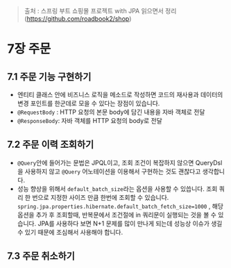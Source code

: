 > 출처 :  스프링 부트 쇼핑몰 프로젝트 with JPA 읽으면서 정리 (https://github.com/roadbook2/shop)

# 7장 주문
## 7.1 주문 기능 구현하기
- 엔티티 클래스 안에 비즈니스 로직을 메소드로 작성하면 코드의 재사용과 데이터의 변경 포인트를 한군데로 모을 수 있다는 장점이 있습니다.
- `@RequestBody` : HTTP 요청의 본문 body에 담긴 내용을 자바 객체로 전달
- `@ResponseBody`: 자바 객체를 HTTP 요청의 body로 전달

## 7.2 주문 이력 조회하기
- `@Query`안에 들어가는 문법은 JPQL이고, 조회 조건이 복잡하지 않으면 QueryDsl을 사용하지 않고 `@Query` 어노테이션을 이용해서 구현하는 것도
괜찮다고 생각합니다.
- 성능 향상을 위해서 `default_batch_size`라는 옵션을 사용할 수 있씁니다. 조회 쿼리 한 번으로 지정한 사이즈 만큼 한번에 조회할 수 있습니다.
`spring.jpa.properties.hibernate.default_batch_fetch_size=1000` , 해당 옵션을 추가 후 조회할때, 반복문에서 조건절에 in 쿼리문이 실행되는 
것을 볼 수 있습니다. JPA를 사용하다 보면 N+1 문제를 많이 만나게 되는데 성능상 이슈가 생길 수 있기 때문에 조심해서 사용해야 합니다.

## 7.3 주문 취소하기


